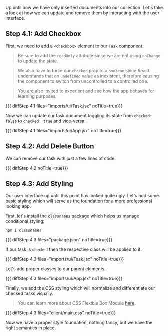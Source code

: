 Up until now we have only inserted documents into our collection. Let's take a look at how we can update and remove them by interacting with the user interface.

## Step 4.1: Add Checkbox

First, we need to add a `<checkbox>` element to our `Task` component.
 
> Be sure to add the `readOnly` attribute since we are not using `onChange` to update the state.
 
> We also have to force our `checked` prop to a `boolean` since React understands that an `undefined` value as inexistent, therefore causing the component to switch from uncontrolled to a controlled one.

> You are also invited to experient and see how the app behaves for learning purposes.

{{{ diffStep 4.1 files="imports/ui/Task.jsx" noTitle=true}}}

Now we can update our task document toggling its state from `checked: false` to `checked: true` and vice-versa.

{{{ diffStep 4.1 files="imports/ui/App.jsx" noTitle=true}}}

## Step 4.2: Add Delete Button

We can remove our task with just a few lines of code.

{{{ diffStep 4.2 noTitle=true}}}

## Step 4.3: Add Styling

Our user interface up until this point has looked quite ugly. Let's add some basic styling which will serve as the foundation for a more professional looking app.

First, let's install the `classnames` package which helps us manage conditional styling:

```shell script
npm i classnames
```

{{{ diffStep 4.3 files="package.json" noTitle=true}}}

If our task is `checked` then the respective class will be applied to it.

{{{ diffStep 4.3 files="imports/ui/Task.jsx" noTitle=true}}}

Let's add proper classes to our parent elements.

{{{ diffStep 4.3 files="imports/ui/App.jsx" noTitle=true}}}

Finally, we add the CSS styling which will normalize and differentiate our checked tasks visually.

> You can learn more about CSS Flexible Box Module [here](https://developer.mozilla.org/en-US/docs/Web/CSS/CSS_Flexible_Box_Layout/Basic_Concepts_of_Flexbox).

{{{ diffStep 4.3 files="client/main.css" noTitle=true}}}

Now we have a proper style foundation, nothing fancy, but we have the right semantics in place.



